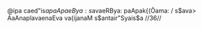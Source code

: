 @ipa caed"is$a paApaeBya: s$avaeRBya: paApak{(Ôama: /
s$ava> ÁaAnaplavaenaEva va{ijanaM s$antair"Syais$a //36//